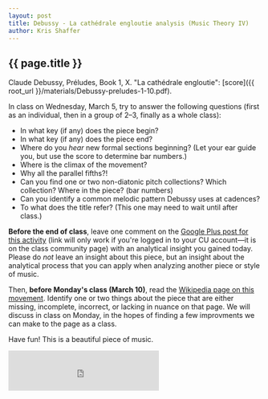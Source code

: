```yaml
---
layout: post
title: Debussy - La cathédrale engloutie analysis (Music Theory IV) 
author: Kris Shaffer
---
```


## {{ page.title }} ##

Claude Debussy, Préludes, Book 1, X. "La cathédrale engloutie": [score]({{ root_url }}/materials/Debussy-preludes-1-10.pdf).

In class on Wednesday, March 5, try to answer the following questions (first as an individual, then in a group of 2–3, finally as a whole class):

- In what key (if any) does the piece begin?  
- In what key (if any) does the piece end?  
- Where do you *hear* new formal sections beginning? (Let your ear guide you, but use the score to determine bar numbers.)  
- Where is the climax of the movement?  
- Why all the parallel fifths?!  
- Can you find one or two non-diatonic pitch collections? Which collection? Where in the piece? (bar numbers)  
- Can you identify a common melodic pattern Debussy uses at cadences?  
- To what does the title refer? (This one may need to wait until after class.)  

**Before the end of class**, leave one comment on the [Google Plus post for this activity](https://plus.google.com/112120443955741204467/posts/jjuCwAK4bPr) (link will only work if you're logged in to your CU account—it is on the class community page) with an analytical insight you gained today. Please do *not* leave an insight about this piece, but an insight about the analytical process that you can apply when analyzing another piece or style of music.

Then, **before Monday's class (March 10)**, read the [Wikipedia page on this movement](http://en.wikipedia.org/wiki/La_cathédrale_engloutie). Identify one or two things about the piece that are either missing, incomplete, incorrect, or lacking in nuance on that page. We will discuss in class on Monday, in the hopes of finding a few improvments we can make to the page as a class.

Have fun! This is a beautiful piece of music.

<iframe src="https://embed.spotify.com/?uri=spotify:track:6EkMkK5ekg3NaSJAxFsEmx" width="300" height="80" frameborder="0" allowtransparency="true"></iframe><br/><br/>
